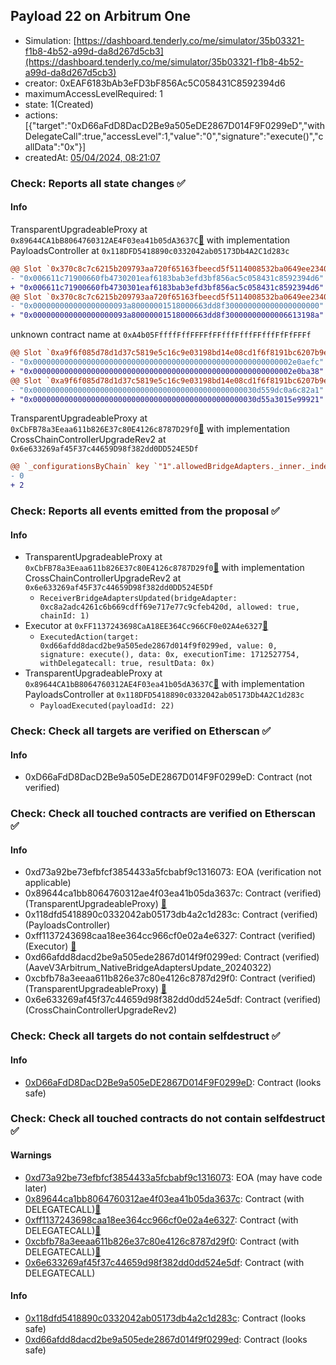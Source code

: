 ## Payload 22 on Arbitrum One

- Simulation: [https://dashboard.tenderly.co/me/simulator/35b03321-f1b8-4b52-a99d-da8d267d5cb3](https://dashboard.tenderly.co/me/simulator/35b03321-f1b8-4b52-a99d-da8d267d5cb3)
- creator: 0xEAF6183bAb3eFD3bF856Ac5C058431C8592394d6
- maximumAccessLevelRequired: 1
- state: 1(Created)
- actions: [{"target":"0xD66aFdD8DacD2Be9a505eDE2867D014F9F0299eD","withDelegateCall":true,"accessLevel":1,"value":"0","signature":"execute()","callData":"0x"}]
- createdAt: [05/04/2024, 08:21:07](https://arbiscan.io/tx/0xe1cc09295c72983bef53b77ce8551287d440598c83f19f32e68c32c0882c5f9d)

### Check: Reports all state changes :white_check_mark:

#### Info


TransparentUpgradeableProxy at `0x89644CA1bB8064760312AE4F03ea41b05dA3637C`[:ghost:](https://github.com/bgd-labs/aave-address-book "GovernanceV3Arbitrum.PAYLOADS_CONTROLLER") with implementation PayloadsController at `0x118DFD5418890c0332042ab05173Db4A2C1d283c`
```diff
@@ Slot `0x370c8c7c6215b209793aa720f65163fbeecd5f5114008532ba0649ee23405402` @@
- "0x006611c71900660fb4730201eaf6183bab3efd3bf856ac5c058431c8592394d6"
+ "0x006611c71900660fb4730301eaf6183bab3efd3bf856ac5c058431c8592394d6"
@@ Slot `0x370c8c7c6215b209793aa720f65163fbeecd5f5114008532ba0649ee23405403` @@
- "0x000000000000000000093a80000001518000663dd8f300000000000000000000"
+ "0x000000000000000000093a80000001518000663dd8f30000000000006613198a"
```

unknown contract name at `0xA4b05FffffFffFFFFfFFfffFfffFFfffFfFfFFFf`
```diff
@@ Slot `0xa9f6f085d78d1d37c5819e5c16c9e03198bd14e08cd1f6f8191bc6207b9e9706` @@
- "0x0000000000000000000000000000000000000000000000000000000002e0aefc"
+ "0x0000000000000000000000000000000000000000000000000000000002e0ba38"
@@ Slot `0xa9f6f085d78d1d37c5819e5c16c9e03198bd14e08cd1f6f8191bc6207b9e970b` @@
- "0x00000000000000000000000000000000000000000000000030d559dc0a6c82a1"
+ "0x00000000000000000000000000000000000000000000000030d55a3015e99921"
```

TransparentUpgradeableProxy at `0xCbFB78a3Eeaa611b826E37c80E4126c8787D29f0`[:ghost:](https://github.com/bgd-labs/aave-address-book "GovernanceV3Arbitrum.CROSS_CHAIN_CONTROLLER") with implementation CrossChainControllerUpgradeRev2 at `0x6e633269af45F37c44659D98f382dd0DD524E5Df`
```diff
@@ `_configurationsByChain` key `"1".allowedBridgeAdapters._inner._indexes.0x000000000000000000000000c8a2adc4261c6b669cdff69e717e77c9cfeb420d` @@
- 0
+ 2
```


### Check: Reports all events emitted from the proposal :white_check_mark:

#### Info

- TransparentUpgradeableProxy at `0xCbFB78a3Eeaa611b826E37c80E4126c8787D29f0`[:ghost:](https://github.com/bgd-labs/aave-address-book "GovernanceV3Arbitrum.CROSS_CHAIN_CONTROLLER") with implementation CrossChainControllerUpgradeRev2 at `0x6e633269af45F37c44659D98f382dd0DD524E5Df`
  - `ReceiverBridgeAdaptersUpdated(bridgeAdapter: 0xc8a2adc4261c6b669cdff69e717e77c9cfeb420d, allowed: true, chainId: 1)`
- Executor at `0xFF1137243698CaA18EE364Cc966CF0e02A4e6327`[:ghost:](https://github.com/bgd-labs/aave-address-book "AaveV3Arbitrum.ACL_ADMIN, GovernanceV3Arbitrum.EXECUTOR_LVL_1")
  - `ExecutedAction(target: 0xd66afdd8dacd2be9a505ede2867d014f9f0299ed, value: 0, signature: execute(), data: 0x, executionTime: 1712527754, withDelegatecall: true, resultData: 0x)`
- TransparentUpgradeableProxy at `0x89644CA1bB8064760312AE4F03ea41b05dA3637C`[:ghost:](https://github.com/bgd-labs/aave-address-book "GovernanceV3Arbitrum.PAYLOADS_CONTROLLER") with implementation PayloadsController at `0x118DFD5418890c0332042ab05173Db4A2C1d283c`
  - `PayloadExecuted(payloadId: 22)`

### Check: Check all targets are verified on Etherscan :white_check_mark:

#### Info

- 0xD66aFdD8DacD2Be9a505eDE2867D014F9F0299eD: Contract (not verified) 

### Check: Check all touched contracts are verified on Etherscan :white_check_mark:

#### Info

- 0xd73a92be73efbfcf3854433a5fcbabf9c1316073: EOA (verification not applicable)
- 0x89644ca1bb8064760312ae4f03ea41b05da3637c: Contract (verified) (TransparentUpgradeableProxy) [:ghost:](https://github.com/bgd-labs/aave-address-book "GovernanceV3Arbitrum.PAYLOADS_CONTROLLER")
- 0x118dfd5418890c0332042ab05173db4a2c1d283c: Contract (verified) (PayloadsController) 
- 0xff1137243698caa18ee364cc966cf0e02a4e6327: Contract (verified) (Executor) [:ghost:](https://github.com/bgd-labs/aave-address-book "AaveV3Arbitrum.ACL_ADMIN, GovernanceV3Arbitrum.EXECUTOR_LVL_1")
- 0xd66afdd8dacd2be9a505ede2867d014f9f0299ed: Contract (verified) (AaveV3Arbitrum_NativeBridgeAdaptersUpdate_20240322) 
- 0xcbfb78a3eeaa611b826e37c80e4126c8787d29f0: Contract (verified) (TransparentUpgradeableProxy) [:ghost:](https://github.com/bgd-labs/aave-address-book "GovernanceV3Arbitrum.CROSS_CHAIN_CONTROLLER")
- 0x6e633269af45f37c44659d98f382dd0dd524e5df: Contract (verified) (CrossChainControllerUpgradeRev2) 

### Check: Check all targets do not contain selfdestruct :white_check_mark:

#### Info

- [0xD66aFdD8DacD2Be9a505eDE2867D014F9F0299eD](https://arbiscan.io/address/0xD66aFdD8DacD2Be9a505eDE2867D014F9F0299eD): Contract (looks safe)

### Check: Check all touched contracts do not contain selfdestruct :white_check_mark:

#### Warnings

- [0xd73a92be73efbfcf3854433a5fcbabf9c1316073](https://arbiscan.io/address/0xd73a92be73efbfcf3854433a5fcbabf9c1316073): EOA (may have code later)
- [0x89644ca1bb8064760312ae4f03ea41b05da3637c](https://arbiscan.io/address/0x89644ca1bb8064760312ae4f03ea41b05da3637c): Contract (with DELEGATECALL)[:ghost:](https://github.com/bgd-labs/aave-address-book "GovernanceV3Arbitrum.PAYLOADS_CONTROLLER")
- [0xff1137243698caa18ee364cc966cf0e02a4e6327](https://arbiscan.io/address/0xff1137243698caa18ee364cc966cf0e02a4e6327): Contract (with DELEGATECALL)[:ghost:](https://github.com/bgd-labs/aave-address-book "AaveV3Arbitrum.ACL_ADMIN, GovernanceV3Arbitrum.EXECUTOR_LVL_1")
- [0xcbfb78a3eeaa611b826e37c80e4126c8787d29f0](https://arbiscan.io/address/0xcbfb78a3eeaa611b826e37c80e4126c8787d29f0): Contract (with DELEGATECALL)[:ghost:](https://github.com/bgd-labs/aave-address-book "GovernanceV3Arbitrum.CROSS_CHAIN_CONTROLLER")
- [0x6e633269af45f37c44659d98f382dd0dd524e5df](https://arbiscan.io/address/0x6e633269af45f37c44659d98f382dd0dd524e5df): Contract (with DELEGATECALL)

#### Info

- [0x118dfd5418890c0332042ab05173db4a2c1d283c](https://arbiscan.io/address/0x118dfd5418890c0332042ab05173db4a2c1d283c): Contract (looks safe)
- [0xd66afdd8dacd2be9a505ede2867d014f9f0299ed](https://arbiscan.io/address/0xd66afdd8dacd2be9a505ede2867d014f9f0299ed): Contract (looks safe)

